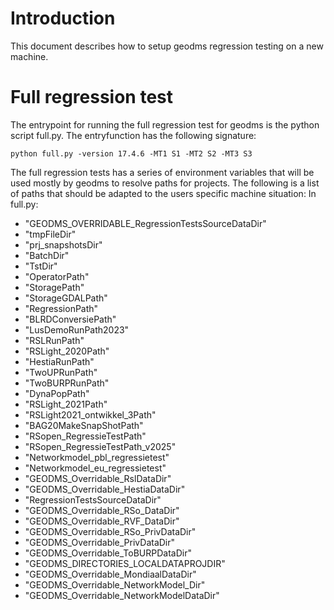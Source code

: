 # Introduction
This document describes how to setup geodms regression testing on a new machine.

# Full regression test
The entrypoint for running the full regression test for geodms is the python script full.py. The entryfunction has the following signature:

```shell
python full.py -version 17.4.6 -MT1 S1 -MT2 S2 -MT3 S3
```

The full regression tests has a series of environment variables that will be used mostly by geodms to resolve paths for projects. The following is a list of paths that should be adapted to the users specific machine situation:
In full.py: 
- "GEODMS_OVERRIDABLE_RegressionTestsSourceDataDir"
- "tmpFileDir"
- "prj_snapshotsDir"
- "BatchDir"
- "TstDir"
- "OperatorPath"
- "StoragePath"
- "StorageGDALPath"
- "RegressionPath"
- "BLRDConversiePath"
- "LusDemoRunPath2023"  
- "RSLRunPath"  
- "RSLight_2020Path"
- "HestiaRunPath"
- "TwoUPRunPath"    
- "TwoBURPRunPath"
- "DynaPopPath"
- "RSLight_2021Path"
- "RSLight2021_ontwikkel_3Path"
- "BAG20MakeSnapShotPath"
- "RSopen_RegressieTestPath"
- "RSopen_RegressieTestPath_v2025"
- "Networkmodel_pbl_regressietest"
- "Networkmodel_eu_regressietest"
- "GEODMS_Overridable_RslDataDir"
- "GEODMS_Overridable_HestiaDataDir"
- "RegressionTestsSourceDataDir"
- "GEODMS_Overridable_RSo_DataDir"
- "GEODMS_Overridable_RVF_DataDir"
- "GEODMS_Overridable_RSo_PrivDataDir"
- "GEODMS_Overridable_PrivDataDir"
- "GEODMS_Overridable_ToBURPDataDir"
- "GEODMS_DIRECTORIES_LOCALDATAPROJDIR"
- "GEODMS_Overridable_MondiaalDataDir"
- "GEODMS_Overridable_NetworkModel_Dir"
- "GEODMS_Overridable_NetworkModelDataDir"

    
